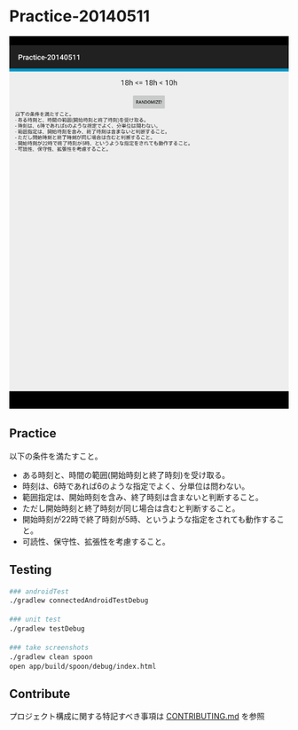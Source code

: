 # Practice-20140511

<img src="art/testTimerActivity_randomize.gif" width="512px">

## Practice

以下の条件を満たすこと。

- ある時刻と、時間の範囲(開始時刻と終了時刻)を受け取る。
- 時刻は、6時であれば6のような指定でよく、分単位は問わない。
- 範囲指定は、開始時刻を含み、終了時刻は含まないと判断すること。
- ただし開始時刻と終了時刻が同じ場合は含むと判断すること。
- 開始時刻が22時で終了時刻が5時、というような指定をされても動作すること。
- 可読性、保守性、拡張性を考慮すること。

## Testing

``` sh
### androidTest
./gradlew connectedAndroidTestDebug

### unit test
./gradlew testDebug

### take screenshots
./gradlew clean spoon
open app/build/spoon/debug/index.html
```

## Contribute

プロジェクト構成に関する特記すべき事項は [CONTRIBUTING.md](CONTRIBUTING.md) を参照
